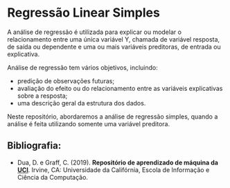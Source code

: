 # Regressão Linear Simples

A análise de regressão é utilizada para explicar ou modelar o relacionamento entre uma única variável Y, chamada de variável resposta, de saída ou dependente e uma ou mais variáveis preditoras, de entrada ou explicativa.

Análise de regressão tem vários objetivos, incluindo:
- predição de observações futuras;
- avaliação do efeito ou do relacionamento entre as variáveis explicativas sobre a resposta;
- uma descrição geral da estrutura dos dados.

Neste repositório, abordaremos a análise de regressão simples, quando a análise é feita utilizando somente uma variável preditora.

## Bibliografia:
- Dua, D. e Graff, C. (2019). **Repositório de aprendizado de máquina da [UCI](http://archive.ics.uci.edu/ml)**. Irvine, CA: Universidade da Califórnia, Escola de Informação e Ciência da Computação.
